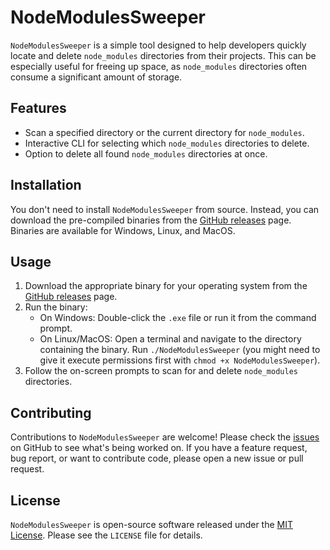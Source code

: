 # NodeModulesSweeper

`NodeModulesSweeper` is a simple tool designed to help developers quickly locate and delete `node_modules` directories from their projects. This can be especially useful for freeing up space, as `node_modules` directories often consume a significant amount of storage.

## Features

- Scan a specified directory or the current directory for `node_modules`.
- Interactive CLI for selecting which `node_modules` directories to delete.
- Option to delete all found `node_modules` directories at once.

## Installation

You don't need to install `NodeModulesSweeper` from source. Instead, you can download the pre-compiled binaries from the [GitHub releases](https://github.com/flyyuan/NodeModulesSweeper/releases) page. Binaries are available for Windows, Linux, and MacOS.

## Usage

1. Download the appropriate binary for your operating system from the [GitHub releases](https://github.com/flyyuan/NodeModulesSweeper/releases) page.
2. Run the binary:
    - On Windows: Double-click the `.exe` file or run it from the command prompt.
    - On Linux/MacOS: Open a terminal and navigate to the directory containing the binary. Run `./NodeModulesSweeper` (you might need to give it execute permissions first with `chmod +x NodeModulesSweeper`).
3. Follow the on-screen prompts to scan for and delete `node_modules` directories.

## Contributing

Contributions to `NodeModulesSweeper` are welcome! Please check the [issues](https://github.com/flyyuan/NodeModulesSweeper/issues) on GitHub to see what's being worked on. If you have a feature request, bug report, or want to contribute code, please open a new issue or pull request.

## License

`NodeModulesSweeper` is open-source software released under the [MIT License](LICENSE). Please see the `LICENSE` file for details.
